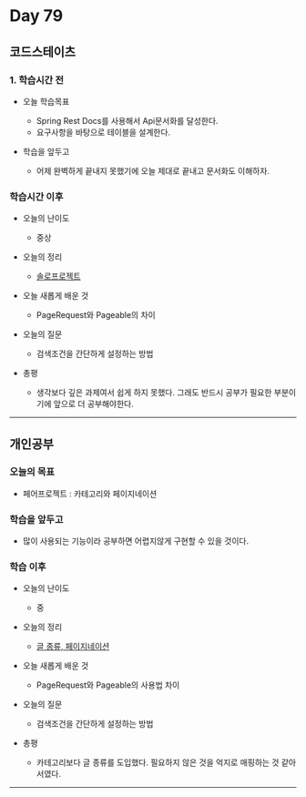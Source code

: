 # Day 79

## 코드스테이츠

### 1. 학습시간 전
* 오늘 학습목표

    - Spring Rest Docs를 사용해서 Api문서화를 달성한다.
    - 요구사항을 바탕으로 테이블을 설계한다.

* 학습을 앞두고

    - 어제 완벽하게 끝내지 못했기에 오늘 제대로 끝내고 문서화도 이해하자.

### 학습시간 이후
* 오늘의 난이도

    - 중상
* 오늘의 정리

    - [솔로프로젝트](https://github.com/liean17/code-states-solo-project)
* 오늘 새롭게 배운 것

    - PageRequest와 Pageable의 차이
* 오늘의 질문

    - 검색조건을 간단하게 설정하는 방법

* 총평 

    - 생각보다 깊은 과제여서 쉽게 하지 못했다. 그래도 반드시 공부가 필요한 부분이기에 앞으로 더 공부해야한다.

---
## 개인공부  

### 오늘의 목표
- 페어프로젝트 : 카테고리와 페이지네이션

### 학습을 앞두고

- 많이 사용되는 기능이라 공부하면 어렵지않게 구현할 수 있을 것이다.

### 학습 이후
* 오늘의 난이도

    - 중
* 오늘의 정리

    - [글 종류, 페이지네이션](/Project/First_Duo_Project/Day_8.md)
* 오늘 새롭게 배운 것

    - PageRequest와 Pageable의 사용법 차이
* 오늘의 질문

    - 검색조건을 간단하게 설정하는 방법
* 총평  

    - 카테고리보다 글 종류를 도입했다. 필요하지 않은 것을 억지로 매핑하는 것 같아서였다.

---